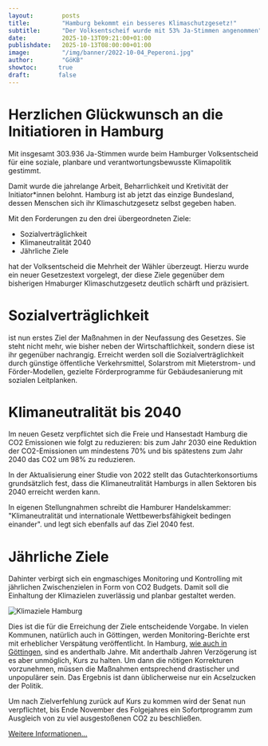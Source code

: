 ```yaml
---
layout:        posts
title:         "Hamburg bekommt ein besseres Klimaschutzgesetz!"
subtitle:      "Der Volksentscheif wurde mit 53% Ja-Stimmen angenommen"
date:          2025-10-13T09:21:00+01:00
publishdate:   2025-10-13T08:00:00+01:00
image:         "/img/banner/2022-10-04_Peperoni.jpg"
author:        "GöKB"
showtoc:      true
draft:        false
---
```



# Herzlichen Glückwunsch an die Initiatioren in Hamburg
Mit insgesamt 303.936 Ja-Stimmen wurde beim Hamburger Volksentscheid
für eine soziale, planbare und verantwortungsbewusste Klimapolitik gestimmt.

Damit wurde die jahrelange Arbeit, Beharrlichkeit und Kretivität der
Initiator\*innen belohnt. Hamburg ist ab jetzt das einzige Bundesland,
dessen Menschen sich ihr Klimaschutzgesetz selbst gegeben haben.

Mit den Forderungen zu den drei übergeordneten Ziele:

- Sozialverträglichkeit
- Klimaneutralität 2040
- Jährliche Ziele

hat der Volksentscheid die Mehrheit der Wähler überzeugt.
Hierzu wurde ein neuer Gesetzestext vorgelegt, der diese Ziele gegenüber
dem bisherigen Hmaburger Klimaschutzgesetz deutlich schärft und präzisiert.


# Sozialverträglichkeit
ist nun erstes Ziel der Maßnahmen in der Neufassung des Gesetzes.
Sie steht nicht mehr, wie bisher neben der Wirtschaftlichkeit, sondern
diese ist ihr gegenüber nachrangig.
Erreicht werden soll die Sozialverträglichkeit durch günstige öffentliche
Verkehrsmittel, Solarstrom mit Mieterstrom- und Förder-Modellen, gezielte
Förderprogramme für Gebäudesanierung mit sozialen Leitplanken.

# Klimaneutralität bis 2040
Im neuen Gesetz verpflichtet sich die Freie und Hansestadt Hamburg
die CO2 Emissionen wie folgt zu reduzieren:
bis zum Jahr 2030 eine Reduktion der CO2-Emissionen um mindestens 70%
und bis spätestens zum Jahr 2040 das CO2 um 98% zu reduzieren.

In der Aktualisierung einer Studie von 2022 stellt das Gutachterkonsortiums
grundsätzlich fest, dass die Klimaneutralität Hamburgs in allen Sektoren
bis 2040 erreicht werden kann.

In eigenen Stellungnahmen schreibt die Hamburer Handelskammer:
"Klimaneutralität und internationale Wettbewerbsfähigkeit bedingen einander". 
und legt sich ebenfalls auf das Ziel 2040 fest.

# Jährliche Ziele
Dahinter verbirgt sich ein engmaschiges Monitoring und Kontrolling mit
jährlichen Zwischenzielen in Form von CO2 Budgets. Damit soll die Einhaltung
der Klimazielen zuverlässig und planbar gestaltet werden.

![Klimaziele Hamburg](/img/post/2025-10-13-jahresemissionen-hamburger-zukunftsentscheid.png)

Dies ist die für die Erreichung der Ziele entscheidende Vorgabe.
In vielen Kommunen, natürlich auch in Göttingen, werden Monitoring-Berichte
erst mit erheblicher Verspätung veröffentlicht. In Hamburg, 
[wie auch in Göttingen](/controlling/klima-controlling_in_goettingen/), 
sind es anderthalb Jahre. Mit anderthalb Jahren Verzögerung
ist es aber unmöglich, Kurs zu halten. Um dann die nötigen Korrekturen
vorzunehmen, müssen die Maßnahmen entsprechend drastischer und unpopulärer
sein. Das Ergebnis ist dann üblicherweise nur ein Acselzucken der Politik.

Um nach Zielverfehlung zurück auf Kurs zu kommen wird der Senat nun
verpflichtet, bis Ende November des Folgejahres ein Sofortprogramm zum
Ausgleich von zu viel ausgestoßenen CO2 zu beschließen. 


[Weitere Informationen...](https://zukunftsentscheid-hamburg.de/)
